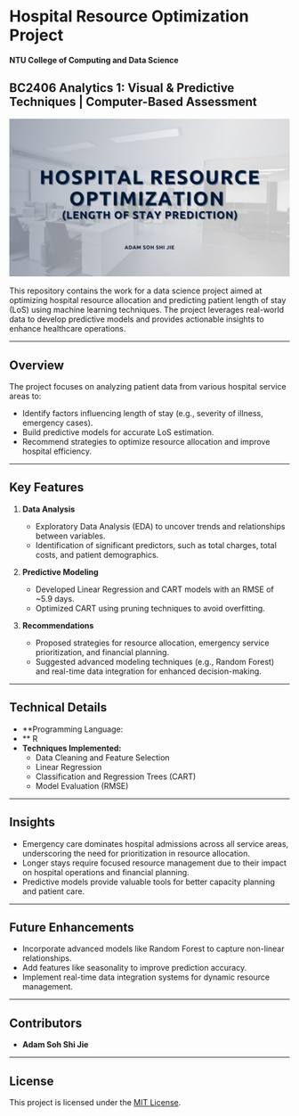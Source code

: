 # Hospital Resource Optimization Project

**NTU College of Computing and Data Science**

## BC2406 Analytics 1: Visual & Predictive Techniques | Computer-Based Assessment

<p align="center">
  <img src="readme_cover.png" alt="Cover"/>
</p>

This repository contains the work for a data science project aimed at optimizing hospital resource allocation and predicting patient length of stay (LoS) using machine learning techniques. The project leverages real-world data to develop predictive models and provides actionable insights to enhance healthcare operations.

---

## Overview

The project focuses on analyzing patient data from various hospital service areas to:
- Identify factors influencing length of stay (e.g., severity of illness, emergency cases).
- Build predictive models for accurate LoS estimation.
- Recommend strategies to optimize resource allocation and improve hospital efficiency.

---

## Key Features

1. **Data Analysis**
   - Exploratory Data Analysis (EDA) to uncover trends and relationships between variables.
   - Identification of significant predictors, such as total charges, total costs, and patient demographics.

2. **Predictive Modeling**
   - Developed Linear Regression and CART models with an RMSE of ~5.9 days.
   - Optimized CART using pruning techniques to avoid overfitting.

3. **Recommendations**
   - Proposed strategies for resource allocation, emergency service prioritization, and financial planning.
   - Suggested advanced modeling techniques (e.g., Random Forest) and real-time data integration for enhanced decision-making.

---

## Technical Details

- **Programming Language:
- ** R
- **Techniques Implemented:**
  - Data Cleaning and Feature Selection
  - Linear Regression
  - Classification and Regression Trees (CART)
  - Model Evaluation (RMSE)

---

## Insights

- Emergency care dominates hospital admissions across all service areas, underscoring the need for prioritization in resource allocation.
- Longer stays require focused resource management due to their impact on hospital operations and financial planning.
- Predictive models provide valuable tools for better capacity planning and patient care.

---

## Future Enhancements

- Incorporate advanced models like Random Forest to capture non-linear relationships.
- Add features like seasonality to improve prediction accuracy.
- Implement real-time data integration systems for dynamic resource management.

---

## Contributors

- **Adam Soh Shi Jie**

---

## License

This project is licensed under the [MIT License](LICENSE).




